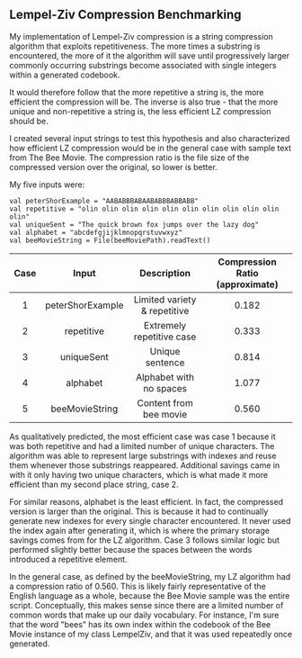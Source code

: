 ## Lempel-Ziv Compression Benchmarking
My implementation of Lempel-Ziv compression is a string compression 
algorithm that exploits repetitiveness. The more times a substring is 
encountered, the more of it the algorithm will save until progressively
larger commonly occurring substrings become associated with single integers
within a generated codebook. 

It would therefore follow that the more repetitive a string is, the more
efficient the compression will be. The inverse is also true - that the more
unique and non-repetitive a string is, the less efficient LZ compression
should be. 

I created several input strings to test this hypothesis and also
characterized how efficient LZ compression would be in the general case with
sample text from The Bee Movie. The compression ratio is the file size of 
the compressed version over the original, so lower is better. 

My five inputs were:

    val peterShorExample = "AABABBBABAABABBBABBABB"
    val repetitive = "olin olin olin olin olin olin olin olin olin olin olin"
    val uniqueSent = "The quick brown fox jumps over the lazy dog"
    val alphabet = "abcdefgjijklmnopqrstuvwxyz"
    val beeMovieString = File(beeMoviePath).readText()

| Case |       Input       |         Description          | Compression Ratio (approximate) |
|:----:|:-----------------:|:----------------------------:|:-------------------------------:|
|  1   | peterShorExample | Limited variety & repetitive |              0.182              |
|  2   |     repetitive    |  Extremely repetitive case   |              0.333              |
|  3   |     uniqueSent    |       Unique sentence        |              0.814              |
|  4   |      alphabet     |   Alphabet with no spaces    |              1.077              |
|  5   |   beeMovieString  |    Content from bee movie    |              0.560              |

As qualitatively predicted, the most efficient case was case 1 because it 
was both repetitive and had a limited number of unique characters. The 
algorithm was able to represent large substrings with indexes and reuse them 
whenever those substrings reappeared. Additional savings came in with it only
having two unique characters, which is what made it more efficient than my 
second place string, case 2.

For similar reasons, alphabet is the least efficient. In fact, the compressed
version is larger than the original. This is because it had to continually
generate new indexes for every single character encountered. It never used
the index again after generating it, which is where the primary storage 
savings comes from for the LZ algorithm. Case 3 follows similar logic but
performed slightly better because the spaces between the words introduced
a repetitive element.

In the general case, as defined by the beeMovieString, my LZ algorithm had
a compression ratio of 0.560. This is likely fairly representative of the 
English language as a whole, because the Bee Movie sample was the entire
script. Conceptually, this makes sense since there are a limited number of
common words that make up our daily vocabulary. For instance, I'm sure that
the word "bees" has its own index within the codebook of the Bee Movie
instance of my class LempelZiv, and that it was used repeatedly once generated.
